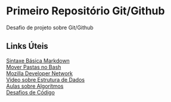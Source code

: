 # Primeiro Repositório Git/Github
Desafio de projeto sobre Git/Github

## Links Úteis 
[Sintaxe Básica Markdown](https://www.markdownguide.org/basic-syntax/)\
[Mover Pastas no Bash](https://linuxize.com/post/how-to-move-files-in-linux-with-mv-command/)\
[Mozilla Developer Network](https://developer.mozilla.org/en-US/)\
[Video sobre Estrutura de Dados](https://www.youtube.com/watch?v=zg9ih6SVACc)\
[Aulas sobre Algorítmos](https://sites.google.com/site/unipliconstrucaodealgoritmos/aulas/aula-2)\
[Desafios de Código](https://leetcode.com/)
